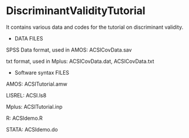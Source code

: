 # DiscriminantValidityTutorial
It contains various data and codes for the tutorial on discriminant validity.


* DATA FILES

SPSS Data format, used in AMOS: ACSICovData.sav

txt format, used in Mplus: ACSICovData.dat, ACSICovData.txt



* Software syntax FILES

AMOS: ACSITutorial.amw

LISREL: ACSI.ls8

Mplus: ACSITutorial.inp

R: ACSIdemo.R

STATA: ACSIdemo.do

